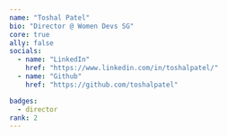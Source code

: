 ```yaml
---
name: "Toshal Patel"
bio: "Director @ Women Devs SG"
core: true
ally: false
socials:
  - name: "LinkedIn"
    href: "https://www.linkedin.com/in/toshalpatel/"
  - name: "Github"
    href: "https://github.com/toshalpatel"

badges: 
  - director
rank: 2
---
```

